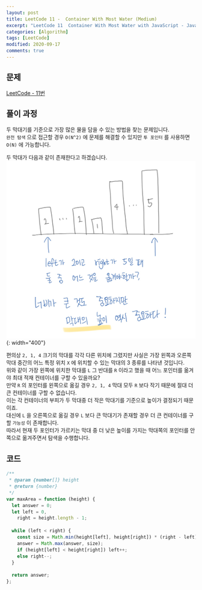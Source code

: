 ```yaml
---
layout: post
title: LeetCode 11 -  Container With Most Water (Medium)
excerpt: "LeetCode 11  Container With Most Water with JavaScript - Javascript 코딩 테스트 대비"
categories: [Algorithm]
tags: [LeetCode]
modified: 2020-09-17
comments: true
---
```


## 문제

[LeetCode - 11번](https://leetcode.com/problems/container-with-most-water/)

## 풀이 과정

두 막대기를 기준으로 가장 많은 물을 담을 수 있는 방법을 찾는 문제입니다. <br>
`완전 탐색` 으로 접근할 경우 `O(N^2)` 에 문제를 해결할 수 있지만 `투 포인터` 를 사용하면 `O(N)` 에 가능합니다. <br>

두 막대가 다음과 같이 존재한다고 하겠습니다. <br>
![이미지](/img/leetcode/leetcode-11.jpg){: width="400"}

편의상 `2, 1, 4` 크기의 막대를 각각 다른 위치에 그렸지만 사실은 가장 왼쪽과 오른쪽 막대 중간의 어느 특정 위치 `X` 에 위치할 수 있는 막대의 3 종류를 나타낸 것입니다. <br>
위와 같이 가장 왼쪽에 위치한 막대를 `L` 그 반대를 `R` 이라고 했을 때 어느 포인터를 옮겨야 최대 적재 컨테이너를 구할 수 있을까요? <br>
만약 `R` 의 포인터를 왼쪽으로 옮길 경우 `2, 1, 4` 막대 모두 `R` 보다 작기 때문에 절대 더 큰 컨테이너를 구할 수 없습니다. <br>
이는 각 컨테이너의 부피가 두 막대중 더 작은 막대기를 기준으로 높이가 결정되기 때문이죠. <br>
대신에 `L` 을 오른쪽으로 옮길 경우 `L` 보다 큰 막대기가 존재할 경우 더 큰 컨테이너를 구할 `가능성` 이 존재합니다. <br>
따라서 현재 두 포인터가 가르키는 막대 중 더 낮은 높이를 가지는 막대쪽의 포인터를 안쪽으로 옮겨주면서 탐색을 수행합니다. <br>

## 코드

```javascript
/**
 * @param {number[]} height
 * @return {number}
 */
var maxArea = function (height) {
  let answer = 0;
  let left = 0,
    right = height.length - 1;

  while (left < right) {
    const size = Math.min(height[left], height[right]) * (right - left);
    answer = Math.max(answer, size);
    if (height[left] < height[right]) left++;
    else right--;
  }

  return answer;
};
```
